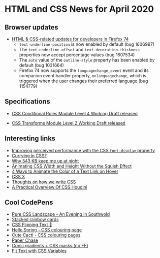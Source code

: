 # HTML and CSS News for April 2020

## Browser updates

- [HTML & CSS-related updates for developers in Firefox 74](https://developer.mozilla.org/en-US/docs/Mozilla/Firefox/Releases/74)
    + `text-underline-position` is now enabled by default (bug 1606997)
    + The `text-underline-offset` and `text-decoration-thickness` properties now accept percentage values (bug 1607534)
    + The `auto` value of the `outline-style` property has been enabled by default (bug 1031664)
    + Firefox 74 now supports the `languagechange_event` event and its companion event handler property, `onlanguagechange`, which is triggered when the user changes their preferred language (bug 1154779)

## Specifications

- [CSS Conditional Rules Module Level 4 Working Draft released]()

- [CSS Transforms Module Level 2 Working Draft released]()

## Interesting links

- [Improving perceived performance with the CSS `font-display` property](https://nooshu.github.io/blog/2020/02/23/improving-perceived-performance-with-the-css-font-display-property/)
- [Currying in CSS?](https://www.trysmudford.com/blog/currying-in-css/)
- [Why 543 KB keep me up at night](https://www.matuzo.at/blog/why-543kb-keep-me-up-at-night/)
- [Animating CSS Width and Height Without the Squish Effect](https://pqina.nl/blog/animating-width-and-height-without-the-squish-effect/)
- [4 Ways to Animate the Color of a Text Link on Hover](https://css-tricks.com/4-ways-to-animate-the-color-of-a-text-link-on-hover/)
- [CSS X](https://www.w3.org/blog/2020/03/css-x/)
- [Thoughts on how we write CSS](https://notlaura.com/twitter-thread-as-blog-post-thoughts-on-how-we-write-css/)
- [A Practical Overview Of CSS Houdini](https://www.smashingmagazine.com/2020/03/practical-overview-css-houdini/)

## Cool CodePens

- [Pure CSS Landscape - An Evening in Southwold](https://codepen.io/ivorjetski/pen/xxGYWQG)
- [Stacked rainbow cards](https://codepen.io/fossheim/pen/LYVOBRZ)
- [CSS Flipping Text 🍳](https://codepen.io/jh3y/pen/VwLQZOY)
- [Hello Spring - CSS colouring page](https://codepen.io/Lubna/pen/dyoqzwP)
- [Cute Cacti - CSS colouring pages](https://codepen.io/Lubna/pen/RwPYjGB)
- [Paper Chase](https://codepen.io/cobra_winfrey/pen/gOpzozo)
- [Conic gradients + CSS masks (no FF)](https://codepen.io/yoksel/pen/xxGJOPj)
- [Fit Text with CSS Variables](https://codepen.io/shshaw/pen/LYVBVve)

